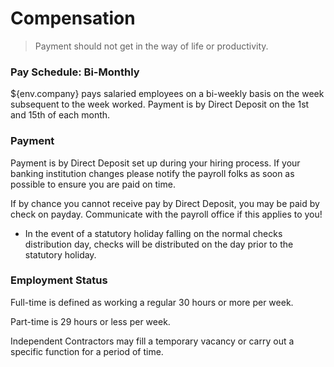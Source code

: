 # Compensation

> Payment should not get in the way of life or productivity.



### Pay Schedule: Bi-Monthly

${env.company} pays salaried employees on a bi-weekly basis on the week subsequent to the week worked. Payment is by Direct Deposit on the 1st and 15th of each month.  

### Payment

Payment is by Direct Deposit set up during your hiring process.  If your banking institution changes please notify the payroll folks as soon as possible to ensure you are paid on time.

If by chance you cannot receive pay by Direct Deposit, you may be paid by check on payday.  Communicate with the payroll office if this applies to you! 

- In the event of a statutory holiday falling on the normal checks distribution day, checks will be distributed on the day prior to the statutory holiday.

### Employment Status

Full-time is defined as working a regular 30 hours or more per week. 

Part-time is 29 hours or less per week.  

Independent Contractors may fill a temporary vacancy or carry out a specific function for a period of time.





